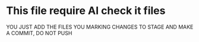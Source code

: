 # This file require AI check it files

YOU JUST ADD THE FILES YOU MARKING CHANGES TO STAGE AND MAKE A COMMIT, DO NOT PUSH
